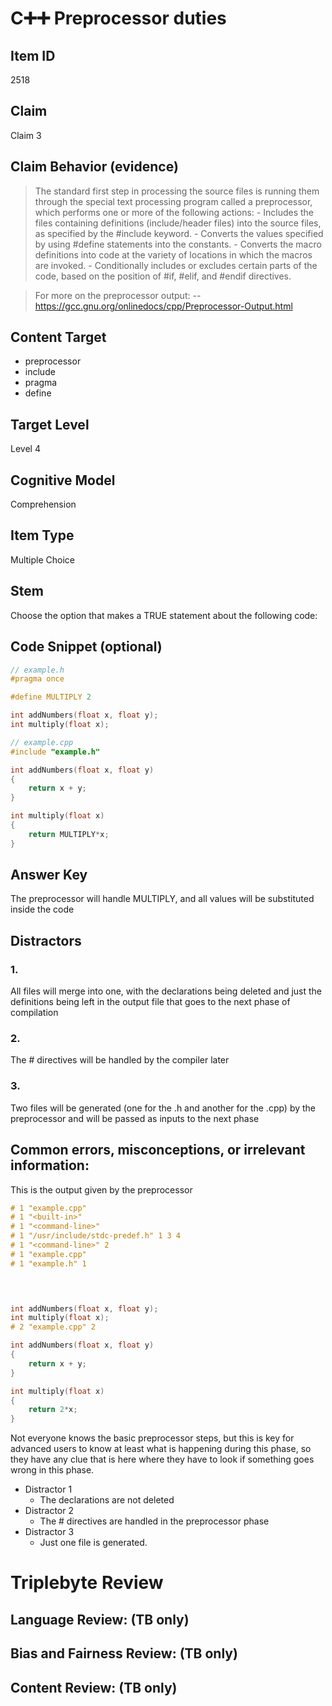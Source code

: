 # C➕➕ Preprocessor duties

## Item ID
2518

## Claim
Claim 3

## Claim Behavior (evidence)
> The standard first step in processing the source files is running them through the special text processing program
called a preprocessor, which performs one or more of the following actions:
    - Includes the files containing definitions (include/header files) into the source files, as
specified by the #include keyword.
    - Converts the values specified by using #define statements into the constants.
    - Converts the macro definitions into code at the variety of locations in which the macros
are invoked.
    - Conditionally includes or excludes certain parts of the code, based on the position of #if,
#elif, and #endif directives.

> For more on the preprocessor output:
-- https://gcc.gnu.org/onlinedocs/cpp/Preprocessor-Output.html

## Content Target
- preprocessor
- include
- pragma
- define

## Target Level
Level 4

## Cognitive Model
Comprehension

## Item Type
Multiple Choice

## Stem
Choose the option that makes a TRUE statement about the following code:

## Code Snippet (optional)
```cpp
// example.h
#pragma once

#define MULTIPLY 2

int addNumbers(float x, float y);
int multiply(float x);
```

```cpp
// example.cpp
#include "example.h"

int addNumbers(float x, float y)
{
    return x + y;
}

int multiply(float x)
{
    return MULTIPLY*x;
}
```

## Answer Key
The preprocessor will handle MULTIPLY, and all values will be substituted inside the code

## Distractors
### 1.
All files will merge into one, with the declarations being deleted and just the definitions being left in the output file that goes to the next phase of compilation

### 2.
The # directives will be handled by the compiler later

### 3.
Two files will be generated (one for the .h and another for the .cpp) by the preprocessor and will be passed as inputs to the next phase

## Common errors, misconceptions, or irrelevant information:

This is the output given by the preprocessor
```cpp
# 1 "example.cpp"
# 1 "<built-in>"
# 1 "<command-line>"
# 1 "/usr/include/stdc-predef.h" 1 3 4
# 1 "<command-line>" 2
# 1 "example.cpp"
# 1 "example.h" 1
       



int addNumbers(float x, float y);
int multiply(float x);
# 2 "example.cpp" 2

int addNumbers(float x, float y)
{
    return x + y;
}

int multiply(float x)
{
    return 2*x;
}
```

Not everyone knows the basic preprocessor steps, but this is key for advanced users to know at least what is happening during this phase, so they have any clue that is here where they have to look
if something goes wrong in this phase.
- Distractor 1
    - The declarations are not deleted 
- Distractor 2
    - The # directives are handled in the preprocessor phase
- Distractor 3
    - Just one file is generated.

# Triplebyte Review

## Language Review: (TB only)

## Bias and Fairness Review: (TB only)

## Content Review: (TB only)
